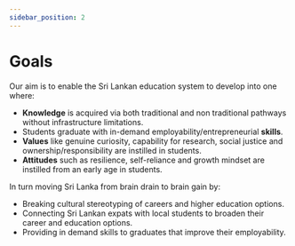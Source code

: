 ```yaml
---
sidebar_position: 2
---
```


# Goals

Our aim is to enable the Sri Lankan education system to develop into one where:

- **Knowledge** is acquired via both traditional and non traditional pathways without infrastructure limitations.
- Students graduate with in-demand employability/entrepreneurial **skills**.
- **Values** like genuine curiosity, capability for research, social justice and ownership/responsibility are instilled
  in students.
- **Attitudes** such as resilience, self-reliance and growth mindset are instilled from an early age in students.

In turn moving Sri Lanka from brain drain to brain gain by:

- Breaking cultural stereotyping of careers and higher education options.
- Connecting Sri Lankan expats with local students to broaden their career and education options.
- Providing in demand skills to graduates that improve their employability.
